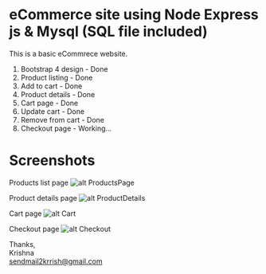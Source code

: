 # eCommerce site using Node Express js & Mysql (SQL file included)
This is a basic eCommrece website.

1. Bootstrap 4 design - Done
2. Product listing - Done
3. Add to cart - Done
4. Product details - Done
5. Cart page - Done
6. Update cart - Done
7. Remove from cart - Done
8. Checkout page - Working...

# Screenshots

Products list page
![alt ProductsPage](https://sendmail2krrish.github.io/eCommerce-site-using-Node-Express-js/Screenshots/pic1.png)

Product details page
![alt ProductDetails](https://sendmail2krrish.github.io/eCommerce-site-using-Node-Express-js/Screenshots/pic2.png)

Cart page
![alt Cart](https://sendmail2krrish.github.io/eCommerce-site-using-Node-Express-js/Screenshots/pic3.png)

Checkout page
![alt Checkout](https://sendmail2krrish.github.io/eCommerce-site-using-Node-Express-js/Screenshots/pic4.png)


Thanks,<br />
Krishna<br />
<a href="mailto:sendmail2krrish@gmail.com">sendmail2krrish@gmail.com</a>
